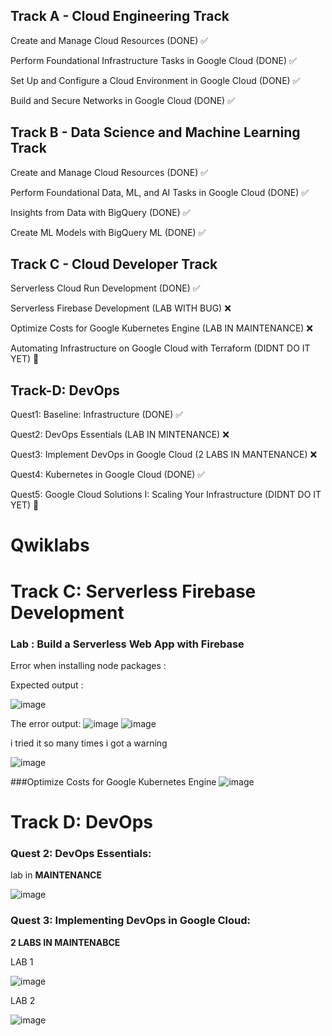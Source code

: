 ## Track A - Cloud Engineering Track
Create and Manage Cloud Resources (DONE) ✅

Perform Foundational Infrastructure Tasks in Google Cloud (DONE) ✅

Set Up and Configure a Cloud Environment in Google Cloud (DONE) ✅

Build and Secure Networks in Google Cloud (DONE) ✅

## Track B - Data Science and Machine Learning Track

Create and Manage Cloud Resources (DONE) ✅

Perform Foundational Data, ML, and AI Tasks in Google Cloud (DONE) ✅

Insights from Data with BigQuery (DONE) ✅

Create ML Models with BigQuery ML (DONE) ✅

## Track C - Cloud Developer Track

Serverless Cloud Run Development (DONE) ✅

Serverless Firebase Development (LAB WITH BUG) ❌

Optimize Costs for Google Kubernetes Engine (LAB IN MAINTENANCE) ❌

Automating Infrastructure on Google Cloud with Terraform (DIDNT DO IT YET) 💬

## Track-D: DevOps

Quest1: Baseline: Infrastructure (DONE) ✅

Quest2: DevOps Essentials (LAB IN MINTENANCE) ❌

Quest3: Implement DevOps in Google Cloud (2 LABS IN MANTENANCE) ❌

Quest4: Kubernetes in Google Cloud (DONE) ✅

Quest5: Google Cloud Solutions I: Scaling Your Infrastructure (DIDNT DO IT YET) 💬




# Qwiklabs

# Track C: Serverless Firebase Development
### Lab : Build a Serverless Web App with Firebase
Error when installing node packages :

Expected output : 

![image](https://user-images.githubusercontent.com/114618786/209655917-03c22cb6-5f15-4995-8de0-0376205ac138.png)

The error output:
![image](https://user-images.githubusercontent.com/114618786/209655722-13096d49-0a4e-4dcb-ad3c-f7db347265e6.png)
![image](https://user-images.githubusercontent.com/114618786/209660129-c5550938-dc9f-482e-b6bf-459998af1208.png)

i tried it so many times i got a warning 

![image](https://user-images.githubusercontent.com/114618786/209676880-186d3481-8629-4f39-a20e-920fc1efd23f.png)



###Optimize Costs for Google Kubernetes Engine
![image](https://user-images.githubusercontent.com/114618786/209704726-95239b06-396e-45a3-93e6-f77ae77a104d.png)


# Track D: DevOps
### Quest 2: DevOps Essentials:
lab in **MAINTENANCE**

![image](https://user-images.githubusercontent.com/114618786/209657775-49c68368-37f0-468e-bf13-fd5383d75e3d.png)

### Quest 3: Implementing DevOps in Google Cloud: 
**2 LABS IN MAINTENABCE**

LAB 1

![image](https://user-images.githubusercontent.com/114618786/209659375-5a5b4e91-b9b2-4ab6-a4df-be5ba2e42f22.png)

LAB 2

![image](https://user-images.githubusercontent.com/114618786/209659523-724b0207-3898-4db3-9ec5-c1228cbce469.png)






